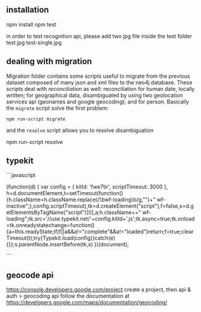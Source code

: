 

## installation

npm install
npm test

in order to test recognition api, please add two jpg file inside the test folder
test.jpg
test-single.jpg


## dealing with migration
Migration folder contains some scripts useful to migrate from the previous dataset composed of many json and xml files to the neo4j database.
These scripts deal with *reconciliation* as well: reconciliation for human date, locally written; for geographical data, disambiguated by using two geolocation services api (geonames and google geocoding); and for person. Basically the `migrate` script solve the first problem:
	
	npm run-script migrate

and the `resolve` script allows you to resolve disambiguation

  npm run-script resolve

## typekit

´´´javascript

  (function(d) {
    var config = {
      kitId: 'fwe7tir',
      scriptTimeout: 3000
    },
    h=d.documentElement,t=setTimeout(function(){h.className=h.className.replace(/\bwf-loading\b/g,"")+" wf-inactive";},config.scriptTimeout),tk=d.createElement("script"),f=false,s=d.getElementsByTagName("script")[0],a;h.className+=" wf-loading";tk.src='//use.typekit.net/'+config.kitId+'.js';tk.async=true;tk.onload=tk.onreadystatechange=function(){a=this.readyState;if(f||a&&a!="complete"&&a!="loaded")return;f=true;clearTimeout(t);try{Typekit.load(config)}catch(e){}};s.parentNode.insertBefore(tk,s)
  })(document);

´´´



## geocode api
https://console.developers.google.com/project
create a project, then
api & auth > geocoding api
follow the documentation at https://developers.google.com/maps/documentation/geocoding/